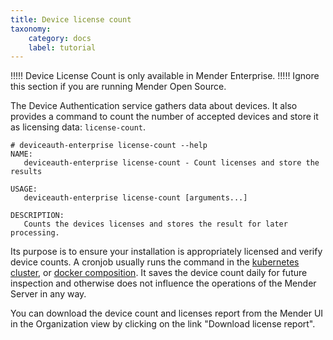 ```yaml
---
title: Device license count
taxonomy:
    category: docs
    label: tutorial
---
```


!!!!! Device License Count is only available in Mender Enterprise.
!!!!! Ignore this section if you are running Mender Open Source.

The Device Authentication service gathers data about devices. It also provides a command
to count the number of accepted devices and store it as licensing data: `license-count`.

```shell
# deviceauth-enterprise license-count --help
NAME:
   deviceauth-enterprise license-count - Count licenses and store the results

USAGE:
   deviceauth-enterprise license-count [arguments...]

DESCRIPTION:
   Counts the devices licenses and stores the result for later processing.
```

Its purpose is to ensure your installation is appropriately licensed and verify device counts.
A cronjob usually runs the command
in the [kubernetes cluster](../04.Production-installation-with-kubernetes/04.Enabling-device-license-count/docs.md),
or [docker composition](../03.Installation-with-docker-compose/04.Enabling-device-license-count/docs.md).
It saves the device count daily for future inspection and otherwise does not influence the operations of the Mender Server in any way.

You can download the device count and licenses report from the Mender UI in the Organization view by clicking on the link "Download license report".
